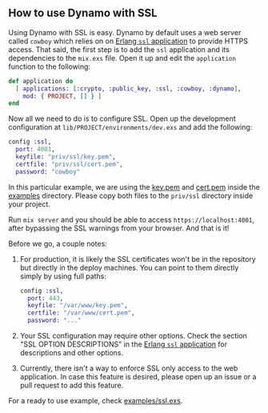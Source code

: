 ## How to use Dynamo with SSL

Using Dynamo with SSL is easy. Dynamo by default uses a web server called `cowboy` which relies on on [Erlang `ssl` application](http://www.erlang.org/doc/man/ssl.html) to provide HTTPS access. That said, the first step is to add the `ssl` application and its dependencies to the `mix.exs` file. Open it up and edit the `application` function to the following:

```elixir
def application do
  [ applications: [:crypto, :public_key, :ssl, :cowboy, :dynamo],
    mod: { PROJECT, [] } ]
end
```

Now all we need to do is to configure SSL. Open up the development configuration at `lib/PROJECT/environments/dev.exs` and add the following:

```elixir
config :ssl,
  port: 4001,
  keyfile: "priv/ssl/key.pem",
  certfile: "priv/ssl/cert.pem",
  password: "cowboy"
```

In this particular example, we are using the [key.pem](../examples/ssl/key.pem) and [cert.pem](../examples/ssl/cert.pem) inside the [examples](../examples/ssl) directory. Please copy both files to the `priv/ssl` directory inside your project.

Run `mix server` and you should be able to access `https://localhost:4001`, after bypassing the SSL warnings from your browser. And that is it!

Before we go, a couple notes:

1. For production, it is likely the SSL certificates won't be in the repository but directly in the deploy machines. You can point to them directly simply by using full paths:

    ```elixir
    config :ssl,
      port: 443,
      keyfile: "/var/www/key.pem",
      certfile: "/var/www/cert.pem",
      password: "..."
    ```

2. Your SSL configuration may require other options. Check the section "SSL OPTION DESCRIPTIONS" in the [Erlang `ssl` application](http://www.erlang.org/doc/man/ssl.html) for descriptions and other options.

3. Currently, there isn't a way to enforce SSL only access to the web application. In case this feature is desired, please open up an issue or a pull request to add this feature.

For a ready to use example, check [examples/ssl.exs](../examples/ssl.exs).